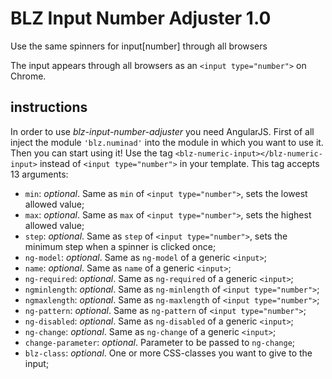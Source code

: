 # BLZ Input Number Adjuster 1.0
Use the same spinners for input[number] through all browsers

The input appears through all browsers as an `<input type="number">` on Chrome.

instructions
------------
In order to use *blz-input-number-adjuster* you need AngularJS. 
First of all inject the module `'blz.numinad'` into the module in which you want to use it.
Then you can start using it! Use the tag `<blz-numeric-input></blz-numeric-input>` instead of `<input type="number">` in your template.
This tag accepts 13 arguments:
* `min`: *optional*. Same as `min` of `<input type="number">`, sets the lowest allowed value;
* `max`: *optional*. Same as `max` of `<input type="number">`, sets the highest allowed value;
* `step`: *optional*. Same as `step` of `<input type="number">`, sets the minimum step when a spinner is clicked once;
* `ng-model`: *optional*. Same as `ng-model` of a generic `<input>`;
* `name`: *optional*. Same as `name` of a generic `<input>`;
* `ng-required`: *optional*. Same as `ng-required` of a generic `<input>`;
* `ngminlength`: *optional*. Same as `ng-minlength` of `<input type="number">`;
* `ngmaxlength`: *optional*. Same as `ng-maxlength` of `<input type="number">`;
* `ng-pattern`: *optional*. Same as `ng-pattern` of `<input type="number">`;
* `ng-disabled`: *optional*. Same as `ng-disabled`  of a generic `<input>`;
* `ng-change`: *optional*. Same as `ng-change`  of a generic `<input>`;
* `change-parameter`: *optional*. Parameter to be passed to `ng-change`;
* `blz-class`: *optional*. One or more CSS-classes you want to give to the input;
